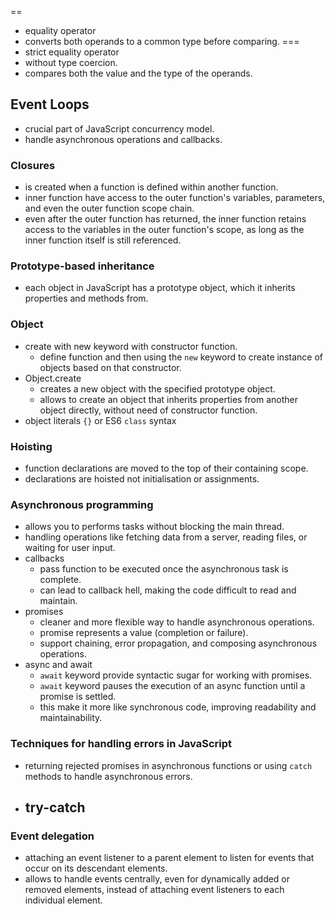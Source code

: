 == 
- equality operator
- converts both operands to a common type before comparing.
===
- strict equality operator
- without type coercion.
- compares both the value and the type of the operands.
## Event Loops
- crucial part of JavaScript concurrency model.
- handle asynchronous operations and callbacks.
### Closures
- is created when a function is defined within another function.
- inner function have access to the outer function's variables, parameters, and even the outer function scope chain.
- even after the outer function has returned, the inner function retains access to the variables in the outer function's scope, as long as the inner function itself is still referenced.
### Prototype-based inheritance
- each object in JavaScript has a prototype object, which it inherits properties and methods from.
### Object
- create with new keyword with constructor function.
	- define function and then using the `new` keyword to create instance of objects based on that constructor.
- Object.create
	- creates a new object with the specified prototype object.
	- allows to create an object that inherits properties from another object directly, without need of constructor function.
- object literals `{}` or ES6 `class` syntax
### Hoisting
- function declarations are moved to the top of their containing scope.
- declarations are hoisted not initialisation or assignments.
### Asynchronous programming
- allows you to performs tasks without blocking the main thread.
- handling operations like fetching data from a server, reading files, or waiting for user input.
- callbacks
	- pass function to be executed once the asynchronous task is complete.
	- can lead to callback hell, making the code difficult to read and maintain.
- promises 
	- cleaner and more flexible way to handle asynchronous operations.
	- promise represents a value (completion or failure).
	- support chaining, error propagation, and composing asynchronous operations.
- async and await
	- `await` keyword provide syntactic sugar for working with promises.
	- `await` keyword pauses the execution of an async function until a promise is settled.
	- this make it more like synchronous code, improving readability and maintainability.
### Techniques for handling errors in JavaScript
- returning rejected promises in asynchronous functions or using `catch` methods to handle asynchronous errors.
- try-catch
	- 
### Event delegation
- attaching an event listener to a parent element to listen for events that occur on its descendant elements.
- allows to handle events centrally, even for dynamically added or removed elements, instead of attaching event listeners to each individual element.